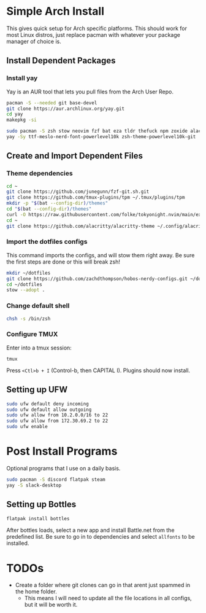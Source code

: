 # Simple Arch Install

This gives quick setup for Arch specific platforms. This should work for most Linux distros, just replace pacman with whatever your package manager of choice is.

## Install Dependent Packages

### Install yay

Yay is an AUR tool that lets you pull files from the Arch User Repo.

```bash
pacman -S --needed git base-devel
git clone https://aur.archlinux.org/yay.git
cd yay
makepkg -si
```

```bash
sudo pacman -S zsh stow neovim fzf bat eza tldr thefuck npm zoxide alacritty tmux lazygit ttf-meslo-nerd ufw
yay -Sy ttf-meslo-nerd-font-powerlevel10k zsh-theme-powerlevel10k-git
```

## Create and Import Dependent Files

### Theme dependencies

```bash
cd ~
git clone https://github.com/junegunn/fzf-git.sh.git
git clone https://github.com/tmux-plugins/tpm ~/.tmux/plugins/tpm
mkdir -p "$(bat --config-dir)/themes"
cd "$(bat --config-dir)/themes"
curl -O https://raw.githubusercontent.com/folke/tokyonight.nvim/main/extras/sublime/tokyonight_night.tmTheme
cd ~
git clone https://github.com/alacritty/alacritty-theme ~/.config/alacritty/themes
```

### Import the dotfiles configs

This command imports the configs, and will stow them right away. Be sure the first steps are done or this will break zsh!

```bash
mkdir ~/dotfiles
git clone https://github.com/zachdthompson/hobos-nerdy-configs.git ~/dotfiles
cd ~/dotfiles
stow --adopt .
```

### Change default shell

```bash
chsh -s /bin/zsh
```

### Configure TMUX

Enter into a tmux session:

```brew
tmux
```

Press `<Ctl>b + I` (Control-b, then CAPITAL I).
Plugins should now install.

## Setting up UFW

```bash
sudo ufw default deny incoming
sudo ufw default allow outgoing
sudo ufw allow from 10.2.0.0/16 to 22
sudo ufw allow from 172.30.69.2 to 22
sudo ufw enable
```

# Post Install Programs

Optional programs that I use on a daily basis.

```bash
sudo pacman -S discord flatpak steam
yay -S slack-desktop
```

## Setting up Bottles

```bash
flatpak install bottles
```

After bottles loads, select a new app and install Battle.net from the predefined list.
Be sure to go in to dependencies and select `allfonts` to be installed.

# TODOs

- Create a folder where git clones can go in that arent just spammed in the home folder.
  - This means I will need to update all the file locations in all configs, but it will be worth it.
